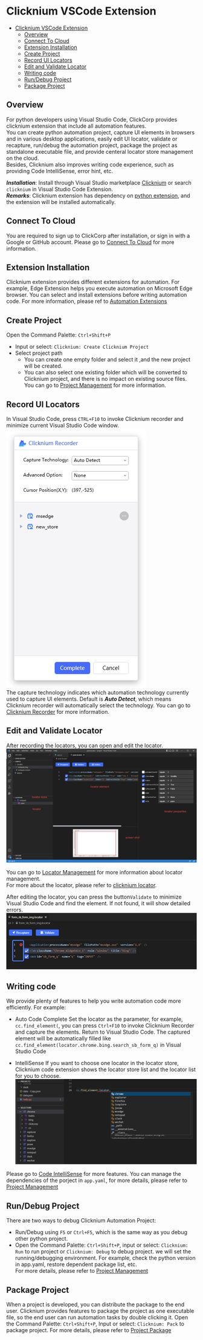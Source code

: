 # Clicknium VSCode Extension<!-- {docsify-ignore-all} -->

- [Clicknium VSCode Extension](#clicknium-vscode-extension)
  - [Overview](#overview)
  - [Connect To Cloud](#connect-to-cloud)
  - [Extension Installation](#extension-installation)
  - [Create Project](#create-project)
  - [Record UI Locators](#record-ui-locators)
  - [Edit and Validate Locator](#edit-and-validate-locator)
  - [Writing code](#writing-code)
  - [Run/Debug Project](#rundebug-project)
  - [Package Project](#package-project)

## Overview
For python developers using Visual Studio Code, ClickCorp provides clicknium extension that include all automation features.  
You can create python automation project, capture UI elements in browsers and in various desktop applications, easily edit UI locator, validate or recapture, run/debug the automation project, package the project as standalone executable file, and provide centeral locator store management on the cloud.  
Besides, Clicknium also improves writing code experience, such as providing Code IntelliSense, error hint, etc.

***Installation​***: Install through Visual Studio marketplace [Clicknium](https://marketplace.visualstudio.com/items?itemName=ClickCorp.clicknium) or search `clicknium` in Visual Studio Code Extension.  
***Remarks***: Clicknium extension has dependency on [python extension](https://marketplace.visualstudio.com/items?itemName=ms-python.python), and the extension will be installed automatically. 

## Connect To Cloud
You are required to sign up to ClickCorp after installation, or sign in with a Google or GitHub account. Please go to [Connect To Cloud](/doc/developtools/connect_to_cloud.md) for more information.

## Extension Installation
Clicknium extension provides different extensions for automation. For example, Edge Extension helps you execute automation on Microsoft Edge browser.
You can select and install extensions before writing automation code. For more information, please ref to [Automation Extensions](./doc/developtools/extensions/extensions.md)

## Create Project
Open the Command Palette: `Ctrl+Shift+P`
- Input or select: `Clicknium: Create Clicknium Project`
- Select project path
  - You can create one empty folder and select it ,and the new project will be created.
  - You can also select one existing folder which will be converted to Clicknium project, and there is no impact on existing source files.
You can go to [Project Management](/doc/developtools/project_management.md) for more information.

## Record UI Locators
In Visual Studio Code, press `CTRL+F10` to invoke Clicknium recorder and minimize current Visual Studio Code window.  
![clicknium recorder](../img/recorder_main.png)  
The capture technology indicates which automation technology currently used to capture UI elements. Default is ***Auto Detect***, which means Clicknium recorder will automatically select the technology.
You can go to [Clicknium Recorder](/doc/developtools/recorder.md) for more information.

## Edit and Validate Locator
After recording the locators, you can open and edit the locator.  
![clicknium vscode](../img/main.png) 

You can go to [Locator Management](/doc/developtools/locator_management.md) for more information about locator management.  
For more about the locator, please refer to [clicknium locator](./doc/automation/locator.md).  

After editing the locator, you can press the button`Validate` to minimize Visual Studio Code and find the element. If not found, it will show detailed errors.
![validate error](../img/validate_err.png)

## Writing code
We provide plenty of features to help you write automation code more efficiently. For example:  
- Auto Code Complete
Set the locator as the parameter, for example, `cc.find_element(`, you can press `Ctrl+F10` to invoke Clicknium Recorder and capture the elements. Return to Visual Studio Code. The captured element will be automatically filled like `cc.find_element(locator.chrome.bing.search_sb_form_q)` in Visual Studio Code

- IntelliSense
If you want to choose one locator in the locator store, Clicknium code extension shows the locator store list and the locator list for you to choose.  
![intellisense](../img/intelliSense.png)

Please go to [Code IntelliSense](/doc/developtools/code_intellisense.md) for more features.
You can manage the dependencies of the porject in `app.yaml`, for more details, please refer to [Project Management](/doc/developtools/project_management.md)

## Run/Debug Project
There are two ways to debug Clicknium Automation Project:
- Run/Debug using `F5` or `Ctrl+F5`, which is the same way as you debug other python project.
- Open the Command Palette: `Ctrl+Shift+P`, input or select: `Clicknium: Run` to run project or `Clicknium: Debug` to debug project.
we will set the running/debugging environment. For example, check the python version in app.yaml, restore dependent package list, etc.  
For more details, please refer to [Project Management](/doc/developtools/project_management.md)

## Package Project
When a project is developed, you can distribute the package to the end user. Clicknium provides features to package the project as one executable file, so the end user can run automation tasks by double clicking it.
Open the Command Palette: `Ctrl+Shift+P`, Input or select: `Clicknium: Pack` to package project.
For more details, please refer to [Project Package](/doc/developtools/project_package.md)